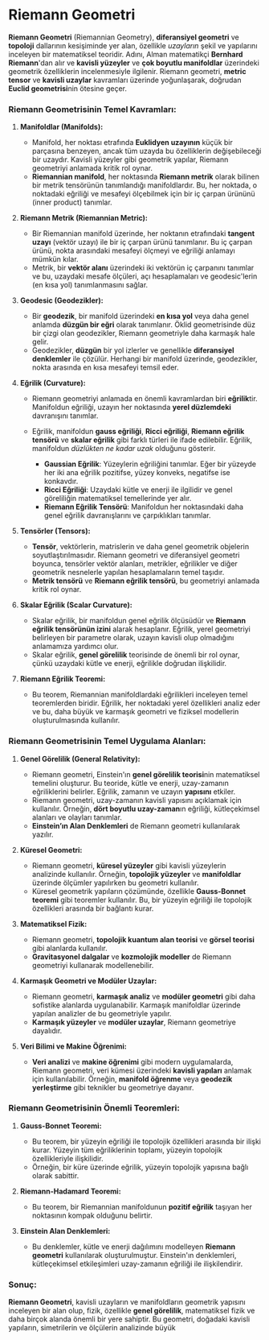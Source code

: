 # Riemann Geometri

**Riemann Geometri** (Riemannian Geometry), **diferansiyel geometri** ve **topoloji** dallarının kesişiminde yer alan, özellikle *uzayların* şekil ve yapılarını inceleyen bir matematiksel teoridir. Adını, Alman matematikçi **Bernhard Riemann**'dan alır ve **kavisli yüzeyler** ve **çok boyutlu manifoldlar** üzerindeki geometrik özelliklerin incelenmesiyle ilgilenir. Riemann geometri, **metric tensor** ve **kavisli uzaylar** kavramları üzerinde yoğunlaşarak, doğrudan **Euclid geometrisi**nin ötesine geçer.

### Riemann Geometrisinin Temel Kavramları:

1. **Manifoldlar (Manifolds):**

   * Manifold, her noktası etrafında **Euklidyen uzayının** küçük bir parçasına benzeyen, ancak tüm uzayda bu özelliklerin değişebileceği bir uzaydır. Kavisli yüzeyler gibi geometrik yapılar, Riemann geometriyi anlamada kritik rol oynar.
   * **Riemannian manifold**, her noktasında **Riemann metrik** olarak bilinen bir metrik tensörünün tanımlandığı manifoldlardır. Bu, her noktada, o noktadaki eğriliği ve mesafeyi ölçebilmek için bir iç çarpan ürününü (inner product) tanımlar.

2. **Riemann Metrik (Riemannian Metric):**

   * Bir Riemannian manifold üzerinde, her noktanın etrafındaki **tangent uzayı** (vektör uzayı) ile bir iç çarpan ürünü tanımlanır. Bu iç çarpan ürünü, nokta arasındaki mesafeyi ölçmeyi ve eğriliği anlamayı mümkün kılar.
   * Metrik, bir **vektör alanı** üzerindeki iki vektörün iç çarpanını tanımlar ve bu, uzaydaki mesafe ölçüleri, açı hesaplamaları ve geodesic'lerin (en kısa yol) tanımlanmasını sağlar.

3. **Geodesic (Geodezikler):**

   * Bir **geodezik**, bir manifold üzerindeki **en kısa yol** veya daha genel anlamda **düzgün bir eğri** olarak tanımlanır. Öklid geometrisinde düz bir çizgi olan geodezikler, Riemann geometriyle daha karmaşık hale gelir.
   * Geodezikler, **düzgün** bir yol izlerler ve genellikle **diferansiyel denklemler** ile çözülür. Herhangi bir manifold üzerinde, geodezikler, nokta arasında en kısa mesafeyi temsil eder.

4. **Eğrilik (Curvature):**

   * Riemann geometriyi anlamada en önemli kavramlardan biri **eğrilik**tir. Manifoldun eğriliği, uzayın her noktasında **yerel düzlemdeki** davranışını tanımlar.
   * Eğrilik, manifoldun **gauss eğriliği**, **Ricci eğriliği**, **Riemann eğrilik tensörü** ve **skalar eğrilik** gibi farklı türleri ile ifade edilebilir. Eğrilik, manifoldun *düzlükten ne kadar uzak* olduğunu gösterir.

     * **Gaussian Eğrilik**: Yüzeylerin eğriliğini tanımlar. Eğer bir yüzeyde her iki ana eğrilik pozitifse, yüzey konveks, negatifse ise konkavdır.
     * **Ricci Eğriliği**: Uzaydaki kütle ve enerji ile ilgilidir ve genel göreliliğin matematiksel temellerinde yer alır.
     * **Riemann Eğrilik Tensörü**: Manifoldun her noktasındaki daha genel eğrilik davranışlarını ve çarpıklıkları tanımlar.

5. **Tensörler (Tensors):**

   * **Tensör**, vektörlerin, matrislerin ve daha genel geometrik objelerin soyutlaştırılmasıdır. Riemann geometri ve diferansiyel geometri boyunca, tensörler vektör alanları, metrikler, eğrilikler ve diğer geometrik nesnelerle yapılan hesaplamaların temel taşıdır.
   * **Metrik tensörü** ve **Riemann eğrilik tensörü**, bu geometriyi anlamada kritik rol oynar.

6. **Skalar Eğrilik (Scalar Curvature):**

   * Skalar eğrilik, bir manifoldun genel eğrilik ölçüsüdür ve **Riemann eğrilik tensörünün izini** alarak hesaplanır. Eğrilik, yerel geometriyi belirleyen bir parametre olarak, uzayın kavisli olup olmadığını anlamamıza yardımcı olur.
   * Skalar eğrilik, **genel görelilik** teorisinde de önemli bir rol oynar, çünkü uzaydaki kütle ve enerji, eğrilikle doğrudan ilişkilidir.

7. **Riemann Eğrilik Teoremi:**

   * Bu teorem, Riemannian manifoldlardaki eğrilikleri inceleyen temel teoremlerden biridir. Eğrilik, her noktadaki yerel özellikleri analiz eder ve bu, daha büyük ve karmaşık geometri ve fiziksel modellerin oluşturulmasında kullanılır.

### Riemann Geometrisinin Temel Uygulama Alanları:

1. **Genel Görelilik (General Relativity):**

   * Riemann geometri, Einstein'ın **genel görelilik teorisi**nin matematiksel temelini oluşturur. Bu teoride, kütle ve enerji, uzay-zamanın eğriliklerini belirler. Eğrilik, zamanın ve uzayın **yapısını** etkiler.
   * Riemann geometri, uzay-zamanın kavisli yapısını açıklamak için kullanılır. Örneğin, **dört boyutlu uzay-zaman**ın eğriliği, kütleçekimsel alanları ve olayları tanımlar.
   * **Einstein’ın Alan Denklemleri** de Riemann geometri kullanılarak yazılır.

2. **Küresel Geometri:**

   * Riemann geometri, **küresel yüzeyler** gibi kavisli yüzeylerin analizinde kullanılır. Örneğin, **topolojik yüzeyler** ve **manifoldlar** üzerinde ölçümler yapılırken bu geometri kullanılır.
   * Küresel geometrik yapıların çözümünde, özellikle **Gauss-Bonnet teoremi** gibi teoremler kullanılır. Bu, bir yüzeyin eğriliği ile topolojik özellikleri arasında bir bağlantı kurar.

3. **Matematiksel Fizik:**

   * Riemann geometri, **topolojik kuantum alan teorisi** ve **görsel teorisi** gibi alanlarda kullanılır.
   * **Gravitasyonel dalgalar** ve **kozmolojik modeller** de Riemann geometriyi kullanarak modellenebilir.

4. **Karmaşık Geometri ve Modüler Uzaylar:**

   * Riemann geometri, **karmaşık analiz** ve **modüler geometri** gibi daha sofistike alanlarda uygulanabilir. Karmaşık manifoldlar üzerinde yapılan analizler de bu geometriyle yapılır.
   * **Karmaşık yüzeyler** ve **modüler uzaylar**, Riemann geometriye dayalıdır.

5. **Veri Bilimi ve Makine Öğrenimi:**

   * **Veri analizi** ve **makine öğrenimi** gibi modern uygulamalarda, Riemann geometri, veri kümesi üzerindeki **kavisli yapıları** anlamak için kullanılabilir. Örneğin, **manifold öğrenme** veya **geodezik yerleştirme** gibi teknikler bu geometriye dayanır.

### Riemann Geometrisinin Önemli Teoremleri:

1. **Gauss-Bonnet Teoremi:**

   * Bu teorem, bir yüzeyin eğriliği ile topolojik özellikleri arasında bir ilişki kurar. Yüzeyin tüm eğriliklerinin toplamı, yüzeyin topolojik özellikleriyle ilişkilidir.
   * Örneğin, bir küre üzerinde eğrilik, yüzeyin topolojik yapısına bağlı olarak sabittir.

2. **Riemann-Hadamard Teoremi:**

   * Bu teorem, bir Riemannian manifoldunun **pozitif eğrilik** taşıyan her noktasının kompak olduğunu belirtir.

3. **Einstein Alan Denklemleri:**

   * Bu denklemler, kütle ve enerji dağılımını modelleyen **Riemann geometri** kullanılarak oluşturulmuştur. Einstein'ın denklemleri, kütleçekimsel etkileşimleri uzay-zamanın eğriliği ile ilişkilendirir.

### Sonuç:

**Riemann Geometri**, kavisli uzayların ve manifoldların geometrik yapısını inceleyen bir alan olup, fizik, özellikle **genel görelilik**, matematiksel fizik ve daha birçok alanda önemli bir yere sahiptir. Bu geometri, doğadaki kavisli yapıların, simetrilerin ve ölçülerin analizinde büyük
